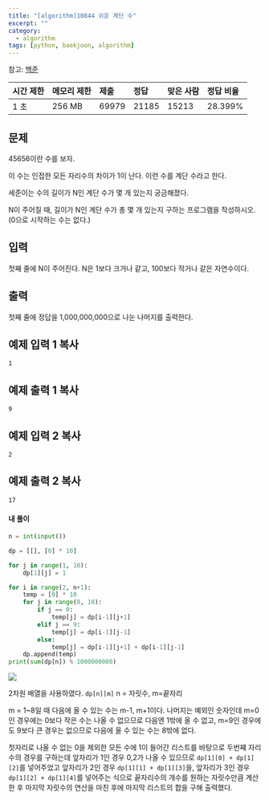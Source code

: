 ```yaml
---
title: "[algorithm]10844 쉬운 계단 수"
excerpt: ""
category:
  - algorithm
tags: [python, baekjoon, algorithm]
---
```


참고: [백준](https://www.acmicpc.net/problem/10844)

| 시간 제한 | 메모리 제한 | 제출  | 정답  | 맞은 사람 | 정답 비율 |
| :-------- | :---------- | :---- | :---- | :-------- | :-------- |
| 1 초      | 256 MB      | 69979 | 21185 | 15213     | 28.399%   |

## 문제

45656이란 수를 보자.

이 수는 인접한 모든 자리수의 차이가 1이 난다. 이런 수를 계단 수라고 한다.

세준이는 수의 길이가 N인 계단 수가 몇 개 있는지 궁금해졌다.

N이 주어질 때, 길이가 N인 계단 수가 총 몇 개 있는지 구하는 프로그램을 작성하시오. (0으로 시작하는 수는 없다.)

## 입력

첫째 줄에 N이 주어진다. N은 1보다 크거나 같고, 100보다 작거나 같은 자연수이다.

## 출력

첫째 줄에 정답을 1,000,000,000으로 나눈 나머지를 출력한다.

## 예제 입력 1 복사

```
1
```

## 예제 출력 1 복사

```
9
```

## 예제 입력 2 복사

```
2
```

## 예제 출력 2 복사

```
17
```



#### 내 풀이

```python
n = int(input())

dp = [[], [0] * 10]

for j in range(1, 10):
    dp[1][j] = 1

for i in range(2, n+1):
    temp = [0] * 10
    for j in range(0, 10):
        if j == 0:
            temp[j] = dp[i-1][j+1]
        elif j == 9:
            temp[j] = dp[i-1][j-1]
        else:
            temp[j] = dp[i-1][j+1] + dp[i-1][j-1]
    dp.append(temp)
print(sum(dp[n]) % 1000000000)
```

![](C:\dev\doyeon311.github.io\_posts\images\10844_1.PNG)

2차원 배열을 사용하였다. `dp[n][m]` n = 자릿수, m=끝자리

m = 1~8일 때 다음에 올 수 있는 수는 m-1, m+1이다. 나머지는 예외인 숫자인데 m=0인 경우에는 0보다 작은 수는 나올 수 없으므로 다음엔 1밖에 올 수 없고, m=9인 경우에도 9보다 큰 경우는 없으므로 다음에 올 수 있는 수는 8밖에 없다.

첫자리로 나올 수 없는 0을 제외한 모든 수에 1이 들어간 리스트를 바탕으로 두번쨰 자리 수의 경우를 구하는데 앞자리가 1인 경우 0,2가 나올 수 있으므로 `dp[1][0] + dp[1][2]`를 넣어주었고 앞자리가 2인 경우 `dp[1][1] + dp[1][3]`을, 앞자리가 3인 경우 `dp[1][2] + dp[1][4]`를 넣어주는 식으로 끝자리수의 개수를 원하는 자릿수만큼 계산 한 후 마지막 자릿수의 연산을 마친 후에 마지막 리스트의 합을 구해 출력했다.